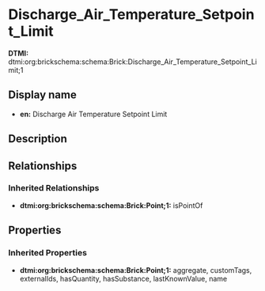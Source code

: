 # Discharge_Air_Temperature_Setpoint_Limit
**DTMI:** dtmi:org:brickschema:schema:Brick:Discharge_Air_Temperature_Setpoint_Limit;1
## Display name
- **en:** Discharge Air Temperature Setpoint Limit
## Description
## Relationships
### Inherited Relationships
* **dtmi:org:brickschema:schema:Brick:Point;1:** isPointOf
## Properties
### Inherited Properties
* **dtmi:org:brickschema:schema:Brick:Point;1:** aggregate, customTags, externalIds, hasQuantity, hasSubstance, lastKnownValue, name
